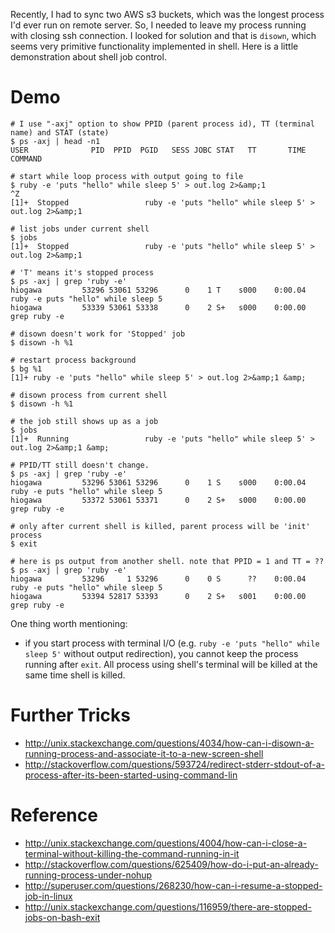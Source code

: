 <!--
{
  "title": "Shell Job Control",
  "date": "2016-06-28T03:52:34.000Z",
  "category": "",
  "tags": [
    "shell"
  ],
  "draft": false
}
-->

Recently, I had to sync two AWS s3 buckets, which was the longest process I'd ever run on remote server. 
So, I needed to leave my process running with closing ssh connection. I looked for solution and that is `disown`, which seems very primitive functionality implemented in shell.
Here is a little demonstration about shell job control.

# Demo

```prettyprint
# I use "-axj" option to show PPID (parent process id), TT (terminal name) and STAT (state)
$ ps -axj | head -n1
USER              PID  PPID  PGID   SESS JOBC STAT   TT       TIME COMMAND

# start while loop process with output going to file
$ ruby -e 'puts "hello" while sleep 5' > out.log 2>&amp;1
^Z
[1]+  Stopped                 ruby -e 'puts "hello" while sleep 5' > out.log 2>&amp;1

# list jobs under current shell
$ jobs
[1]+  Stopped                 ruby -e 'puts "hello" while sleep 5' > out.log 2>&amp;1

# 'T' means it's stopped process
$ ps -axj | grep 'ruby -e'
hiogawa         53296 53061 53296      0    1 T    s000    0:00.04 ruby -e puts "hello" while sleep 5
hiogawa         53339 53061 53338      0    2 S+   s000    0:00.00 grep ruby -e

# disown doesn't work for 'Stopped' job
$ disown -h %1

# restart process background
$ bg %1
[1]+ ruby -e 'puts "hello" while sleep 5' > out.log 2>&amp;1 &amp;

# disown process from current shell
$ disown -h %1

# the job still shows up as a job
$ jobs
[1]+  Running                 ruby -e 'puts "hello" while sleep 5' > out.log 2>&amp;1 &amp;

# PPID/TT still doesn't change.
$ ps -axj | grep 'ruby -e'
hiogawa         53296 53061 53296      0    1 S    s000    0:00.04 ruby -e puts "hello" while sleep 5
hiogawa         53372 53061 53371      0    2 S+   s000    0:00.00 grep ruby -e

# only after current shell is killed, parent process will be 'init' process
$ exit

# here is ps output from another shell. note that PPID = 1 and TT = ??
$ ps -axj | grep 'ruby -e'
hiogawa         53296     1 53296      0    0 S      ??    0:00.04 ruby -e puts "hello" while sleep 5
hiogawa         53394 52817 53393      0    2 S+   s001    0:00.00 grep ruby -e
```

One thing worth mentioning:

- if you start process with terminal I/O (e.g. `ruby -e 'puts "hello" while sleep 5'` without output redirection), you cannot keep the process running after `exit`. All process using shell's terminal will be killed at the same time shell is killed.

# Further Tricks

- http://unix.stackexchange.com/questions/4034/how-can-i-disown-a-running-process-and-associate-it-to-a-new-screen-shell
- http://stackoverflow.com/questions/593724/redirect-stderr-stdout-of-a-process-after-its-been-started-using-command-lin

# Reference

- http://unix.stackexchange.com/questions/4004/how-can-i-close-a-terminal-without-killing-the-command-running-in-it
- http://stackoverflow.com/questions/625409/how-do-i-put-an-already-running-process-under-nohup
- http://superuser.com/questions/268230/how-can-i-resume-a-stopped-job-in-linux
- http://unix.stackexchange.com/questions/116959/there-are-stopped-jobs-on-bash-exit